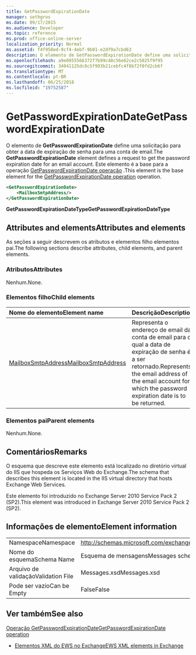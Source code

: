 ```yaml
---
title: GetPasswordExpirationDate
manager: sethgros
ms.date: 09/17/2015
ms.audience: Developer
ms.topic: reference
ms.prod: office-online-server
localization_priority: Normal
ms.assetid: f4f958ed-9cf4-4ebf-9b01-e2df9a7cbd63
description: O elemento de GetPasswordExpirationDate define uma solicitação para obter a data de expiração de senha para uma conta de email. Este elemento é a base para a operação de operação GetPasswordExpirationDate.
ms.openlocfilehash: a9e0955566372f7b99c48c56e62ce2c5025f9f95
ms.sourcegitcommit: 34041125dc8c5f993b21cebfc4f8b72f0fd2cb6f
ms.translationtype: MT
ms.contentlocale: pt-BR
ms.lasthandoff: 06/25/2018
ms.locfileid: "19752587"
---
```

# <a name="getpasswordexpirationdate"></a><span data-ttu-id="a25a8-104">GetPasswordExpirationDate</span><span class="sxs-lookup"><span data-stu-id="a25a8-104">GetPasswordExpirationDate</span></span>

<span data-ttu-id="a25a8-105">O elemento de **GetPasswordExpirationDate** define uma solicitação para obter a data de expiração de senha para uma conta de email.</span><span class="sxs-lookup"><span data-stu-id="a25a8-105">The **GetPasswordExpirationDate** element defines a request to get the password expiration date for an email account.</span></span> <span data-ttu-id="a25a8-106">Este elemento é a base para a operação [GetPasswordExpirationDate operação](getpasswordexpirationdate-operation.md) .</span><span class="sxs-lookup"><span data-stu-id="a25a8-106">This element is the base element for the [GetPasswordExpirationDate operation](getpasswordexpirationdate-operation.md) operation.</span></span> 
  
```XML
<GetPasswordExpirationDate>
    <MailboxSmtpAddress/>
</GetPasswordExpirationDate>
```

 <span data-ttu-id="a25a8-107">**GetPasswordExpirationDateType**</span><span class="sxs-lookup"><span data-stu-id="a25a8-107">**GetPasswordExpirationDateType**</span></span>
## <a name="attributes-and-elements"></a><span data-ttu-id="a25a8-108">Attributes and elements</span><span class="sxs-lookup"><span data-stu-id="a25a8-108">Attributes and elements</span></span>

<span data-ttu-id="a25a8-109">As seções a seguir descrevem os atributos e elementos filho elementos pai.</span><span class="sxs-lookup"><span data-stu-id="a25a8-109">The following sections describe attributes, child elements, and parent elements.</span></span>
  
### <a name="attributes"></a><span data-ttu-id="a25a8-110">Atributos</span><span class="sxs-lookup"><span data-stu-id="a25a8-110">Attributes</span></span>

<span data-ttu-id="a25a8-111">Nenhum.</span><span class="sxs-lookup"><span data-stu-id="a25a8-111">None.</span></span>
  
### <a name="child-elements"></a><span data-ttu-id="a25a8-112">Elementos filho</span><span class="sxs-lookup"><span data-stu-id="a25a8-112">Child elements</span></span>

|<span data-ttu-id="a25a8-113">**Nome do elemento**</span><span class="sxs-lookup"><span data-stu-id="a25a8-113">**Element name**</span></span>|<span data-ttu-id="a25a8-114">**Descrição**</span><span class="sxs-lookup"><span data-stu-id="a25a8-114">**Description**</span></span>|
|:-----|:-----|
|[<span data-ttu-id="a25a8-115">MailboxSmtpAddress</span><span class="sxs-lookup"><span data-stu-id="a25a8-115">MailboxSmtpAddress</span></span>](mailboxsmtpaddress.md) <br/> |<span data-ttu-id="a25a8-116">Representa o endereço de email da conta de email para o qual a data de expiração de senha é a ser retornado.</span><span class="sxs-lookup"><span data-stu-id="a25a8-116">Represents the email address of the email account for which the password expiration date is to be returned.</span></span>  <br/> |
   
### <a name="parent-elements"></a><span data-ttu-id="a25a8-117">Elementos pai</span><span class="sxs-lookup"><span data-stu-id="a25a8-117">Parent elements</span></span>

<span data-ttu-id="a25a8-118">Nenhum.</span><span class="sxs-lookup"><span data-stu-id="a25a8-118">None.</span></span>
  
## <a name="remarks"></a><span data-ttu-id="a25a8-119">Comentários</span><span class="sxs-lookup"><span data-stu-id="a25a8-119">Remarks</span></span>

<span data-ttu-id="a25a8-120">O esquema que descreve este elemento está localizado no diretório virtual do IIS que hospeda os Serviços Web do Exchange.</span><span class="sxs-lookup"><span data-stu-id="a25a8-120">The schema that describes this element is located in the IIS virtual directory that hosts Exchange Web Services.</span></span>
  
<span data-ttu-id="a25a8-121">Este elemento foi introduzido no Exchange Server 2010 Service Pack 2 (SP2).</span><span class="sxs-lookup"><span data-stu-id="a25a8-121">This element was introduced in Exchange Server 2010 Service Pack 2 (SP2).</span></span>
  
## <a name="element-information"></a><span data-ttu-id="a25a8-122">Informações de elemento</span><span class="sxs-lookup"><span data-stu-id="a25a8-122">Element information</span></span>

|||
|:-----|:-----|
|<span data-ttu-id="a25a8-123">Namespace</span><span class="sxs-lookup"><span data-stu-id="a25a8-123">Namespace</span></span>  <br/> |http://schemas.microsoft.com/exchange/services/2006/messages  <br/> |
|<span data-ttu-id="a25a8-124">Nome do esquema</span><span class="sxs-lookup"><span data-stu-id="a25a8-124">Schema Name</span></span>  <br/> |<span data-ttu-id="a25a8-125">Esquema de mensagens</span><span class="sxs-lookup"><span data-stu-id="a25a8-125">Messages schema</span></span>  <br/> |
|<span data-ttu-id="a25a8-126">Arquivo de validação</span><span class="sxs-lookup"><span data-stu-id="a25a8-126">Validation File</span></span>  <br/> |<span data-ttu-id="a25a8-127">Messages.xsd</span><span class="sxs-lookup"><span data-stu-id="a25a8-127">Messages.xsd</span></span>  <br/> |
|<span data-ttu-id="a25a8-128">Pode ser vazio</span><span class="sxs-lookup"><span data-stu-id="a25a8-128">Can be Empty</span></span>  <br/> |<span data-ttu-id="a25a8-129">False</span><span class="sxs-lookup"><span data-stu-id="a25a8-129">False</span></span>  <br/> |
   
## <a name="see-also"></a><span data-ttu-id="a25a8-130">Ver também</span><span class="sxs-lookup"><span data-stu-id="a25a8-130">See also</span></span>



[<span data-ttu-id="a25a8-131">Operação GetPasswordExpirationDate</span><span class="sxs-lookup"><span data-stu-id="a25a8-131">GetPasswordExpirationDate operation</span></span>](getpasswordexpirationdate-operation.md)


- [<span data-ttu-id="a25a8-132">Elementos XML do EWS no Exchange</span><span class="sxs-lookup"><span data-stu-id="a25a8-132">EWS XML elements in Exchange</span></span>](ews-xml-elements-in-exchange.md)


